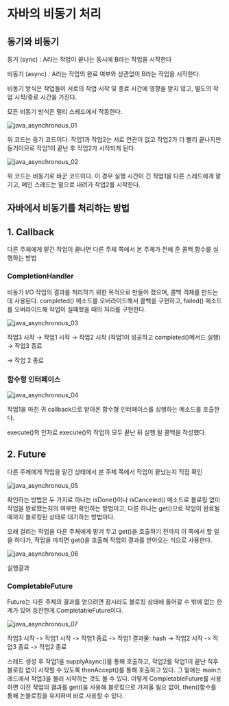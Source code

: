 # 자바의 비동기 처리

## 동기와 비동기

동기 (sync) : A라는 작업이 끝나는 동시에 B라는 작업을 시작한다

비동기 (async) : A라는 작업의 완료 여부와 상관없이 B라는 작업을 시작한다.

비동기 방식은 작업들이 서로의 작업 시작 및 종료 시간에 영향을 받지 않고, 별도의 작업 시작/종료 시간을 가진다.

모든 비동기 방식은 멀티 스레드에서 작동한다.

![java_asynchronous_01](/java/img/java_asynchronous_01.png)

위 코드는 동기 코드이다. 작업1과 작업2는 서로 연관이 없고 작업2가 더 빨리 끝나지만 동기이므로 작업1이 끝난 후 작업2가 시작되게 된다.

![java_asynchronous_02](/java/img/java_asynchronous_02.png)

위 코드는 비동기로 바꾼 코드이다. 이 경우 실행 시간이 긴 작업1을 다른 스레드에게 맡기고, 메인 스레드는 밑으로 내려가 작업2를 시작한다.

## 자바에서 비동기를 처리하는 방법

## 1. Callback

다른 주체에게 맡긴 작업이 끝나면 다른 주체 쪽에서 본 주체가 전해 준 콜백 함수를 실행하는 방법

### CompletionHandler

비동기 I/O 작업의 결과를 처리하기 위한 목적으로 만들어 졌으며, 콜백 객체를 만드는데 사용된다. completed() 메소드를 오버라이드해서 콜백을 구현하고, failed() 메소드를 오버라이드해 작업이 실패했을 때의 처리를 구현한다.

![java_asynchronous_03](/java/img/java_asynchronous_03.png)

작업3 시작 → 작업1 시작 → 작업2 시작 (작업1이 성공하고 completed()메서드 실행) → 작업3 종료 

→ 작업 2 종료

### 함수형 인터페이스

![java_asynchronous_04](/java/img/java_asynchronous_04.png)

작업1을 마친 귀 callback으로 받아온 함수형 인터페이스를 싱행하는 메소드를 호출한다.

execute()의 인자로 execute()의 작업이 모두 끝난 뒤 실행 될 콜백을 작성했다.

## 2. Future

다른 주체에게 작업을 맡긴 상태에서 본 주체 쪽에서 작업이 끝났는지 직접 확인

![java_asynchronous_05](/java/img/java_asynchronous_05.png)

확인하는 방법은 두 가지로 하나는 isDone()이나 isCanceled() 메소드로 블로킹 없이 작업을 완료했는지의 여부만 확인하는 방법이고, 다른 하나는 get()으로 작업이 완료될 때까지 블로킹된 상태로 대기하는 방법이다.

오래 걸리는 작업을 다른 주체에게 맡겨 두고 get()을 호출하기 전까지 이 쪽에서 할 일을 하다가, 작업을 마치면 get()을 호출해 작업의 결과를 받아오는 식으로 사용한다.

![java_asynchronous_06](/java/img/java_asynchronous_06.png)

실행결과

### CompletableFuture

Future는 다른 주체의 결과를 얻으려면 잠시라도 블로킹 상태에 들어갈 수 밖에 없는 한계가 있어 등잔한게 CompletableFuture이다.

![java_asynchronous_07](/java/img/java_asynchronous_07.png)

작업3 시작 -> 작업1 시작 -> 작업1 종료 -> 작업1 결과물: hash -> 작업2 시작 -> 작업3 종료 -> 작업2 종료

스레드 생성 후 작업1을 supplyAsync()를 통해 호출하고, 작업2를 작업1이 끝난 직후 블로킹 없이 시작할 수 있도록 thenAccept()를 통해 호출하고 있다.
그 밑에는 main스레드에서 작업3을 불러 시작하는 것도 볼 수 있다. 이렇게 CompletableFuture를 사용하면 이전 작업의 결과를 get()을 사용해 블로킹으로 가져올 필요 없이, then()함수를 통해 논블로킹을 유지하며 바로 사용할 수 있다.
